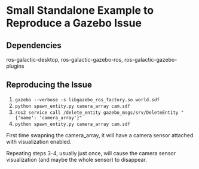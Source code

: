 # Small Standalone Example to Reproduce a Gazebo Issue

## Dependencies

ros-galactic-desktop, ros-galactic-gazebo-ros, ros-galactic-gazebo-plugins

## Reproducing the Issue

1. `gazebo --verbose -s libgazebo_ros_factory.so world.sdf`
2. `python spawn_entity.py camera_array cam.sdf`
3. `ros2 service call /delete_entity gazebo_msgs/srv/DeleteEntity "{'name': 'camera_array'}"`
4. `python spawn_entity.py camera_array cam.sdf`

First time swapning the camera_array, it will have a camera sensor attached with visualization enabled.

Repeating steps 3-4, usually just once, will cause the camera sensor visualization (and maybe the whole sensor) to disappear.



  




